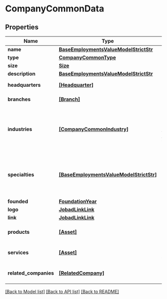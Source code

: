 # CompanyCommonData


## Properties
Name | Type | Description | Notes
------------ | ------------- | ------------- | -------------
**name** | [**BaseEmploymentsValueModelStrictStr**](BaseEmploymentsValueModelStrictStr.md) |  | 
**type** | [**CompanyCommonType**](CompanyCommonType.md) |  | [optional] 
**size** | [**Size**](Size.md) |  | [optional] 
**description** | [**BaseEmploymentsValueModelStrictStr**](BaseEmploymentsValueModelStrictStr.md) |  | [optional] 
**headquarters** | [**[Headquarter]**](Headquarter.md) | Company headquarters. | [optional] 
**branches** | [**[Branch]**](Branch.md) | Company branches. | [optional] 
**industries** | [**[CompanyCommonIndustry]**](CompanyCommonIndustry.md) | Company industries. Check the [Standardized Data](https://api.inda.ai/hr/docs/v2/#tag/Standardized-Data) section for more details. | [optional] 
**specialties** | [**[BaseEmploymentsValueModelStrictStr]**](BaseEmploymentsValueModelStrictStr.md) | Keywords useful to provide additional detail about company industries. | [optional] 
**founded** | [**FoundationYear**](FoundationYear.md) |  | [optional] 
**logo** | [**JobadLinkLink**](JobadLinkLink.md) |  | [optional] 
**link** | [**JobadLinkLink**](JobadLinkLink.md) |  | [optional] 
**products** | [**[Asset]**](Asset.md) | Company main products. | [optional] 
**services** | [**[Asset]**](Asset.md) | Services provided by the company. | [optional] 
**related_companies** | [**[RelatedCompany]**](RelatedCompany.md) | Details about related companies. | [optional] 

[[Back to Model list]](../README.md#documentation-for-models) [[Back to API list]](../README.md#documentation-for-api-endpoints) [[Back to README]](../README.md)


